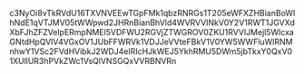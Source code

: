 c3NyOi8vTkRVdU16TXVNVEEwTGpFMk1qbzRNRGs1T205eWFXZHBianBoWlhNdE1qVTJMV05tWWpwd2JHRnBianBhVld4WVRVVlNkV0Y2V1RWT1JGVXdXbFJhZFZVelpERmpNMEl5VDFWU2RGVjZTWGROV0ZKU1RVVlJMejl5WlcxaGNtdHpQVlV4VGxOV1JUbFFWRVk1VDJJeVVteFBkV1V0YW5WWFluWlRNMnhwY1VSc2FVdHVibkJ2WDJ4elRIcHJkWEJ5YkhRMU5DWm5jbTkxY0QxV01XUllUR3hPVkZWc1VsQlVNSGQxVVRBNVRn
